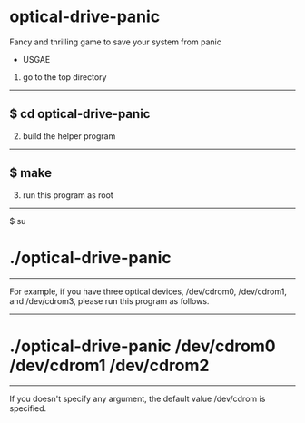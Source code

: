 optical-drive-panic
===================

Fancy and thrilling game to save your system from panic

* USGAE

1. go to the top directory

---------------------------------------------------
$ cd optical-drive-panic
---------------------------------------------------

2. build the helper program

---------------------------------------------------
$ make
---------------------------------------------------

3. run this program as root

---------------------------------------------------
$ su
# ./optical-drive-panic <optical devices>
---------------------------------------------------

For example, if you have three optical devices, /dev/cdrom0,
/dev/cdrom1, and /dev/cdrom3, please run this program as follows.

------------------------------------------------------------
# ./optical-drive-panic /dev/cdrom0 /dev/cdrom1 /dev/cdrom2
------------------------------------------------------------

If you doesn't specify any argument, the default value
/dev/cdrom is specified.
